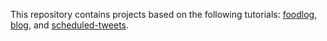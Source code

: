 This repository contains projects based on the following tutorials: [foodlog](https://www.youtube.com/watch?v=B3Fbujmgo60), [blog](https://guides.rubyonrails.org/getting_started.html), and [scheduled-tweets](https://gorails.com/series/rails-6-for-beginners).
